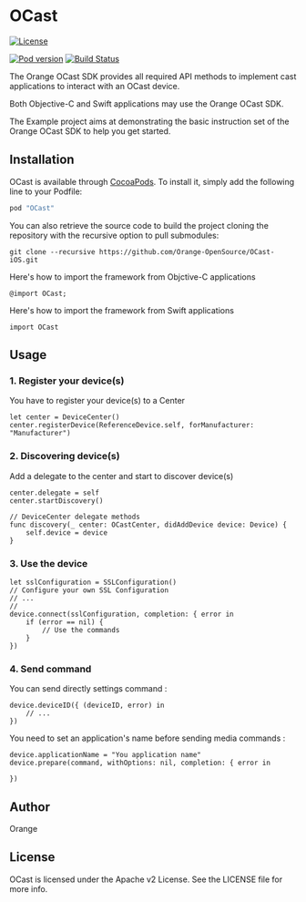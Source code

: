 # OCast

[![License](https://img.shields.io/badge/licence-APACHE--2-lightgrey.svg)](https://github.com/Orange-OpenSource/OCast-iOS/blob/master/LICENSE)

[![Pod version](https://badge.fury.io/co/OCast.svg)](https://badge.fury.io/co/OCast)
[![Build Status](https://travis-ci.org/Orange-OpenSource/OCast-iOS.svg?branch=master)](https://travis-ci.org/Orange-OpenSource/OCast-iOS)

The Orange OCast SDK provides all required API methods to implement cast applications to interact with an OCast device.

Both Objective-C and Swift applications may use the Orange OCast SDK.

The Example project aims at demonstrating the basic instruction set of the Orange OCast SDK to help you get started.

## Installation

OCast is available through [CocoaPods](http://cocoapods.org). To install
it, simply add the following line to your Podfile:

```ruby
pod "OCast"
```

You can also retrieve the source code to build the project cloning the repository with the recursive option to pull submodules:

```
git clone --recursive https://github.com/Orange-OpenSource/OCast-iOS.git
```

Here's how to import the framework from Objctive-C applications

```
@import OCast;
```

Here's how to import the framework from Swift applications

```
import OCast
```

## Usage

### 1. Register your device(s)

You have to register your device(s) to a Center

```
let center = DeviceCenter()
center.registerDevice(ReferenceDevice.self, forManufacturer: "Manufacturer")
```

### 2. Discovering device(s)

Add a delegate to the center and start to discover device(s)

```
center.delegate = self
center.startDiscovery()

// DeviceCenter delegate methods
func discovery(_ center: OCastCenter, didAddDevice device: Device) {
    self.device = device
}
```

### 3. Use the device

```
let sslConfiguration = SSLConfiguration()
// Configure your own SSL Configuration
// ...
//
device.connect(sslConfiguration, completion: { error in
    if (error == nil) {
        // Use the commands
    }
})
```

### 4. Send command

You can send directly  settings command :
```
device.deviceID({ (deviceID, error) in
    // ...
})
```

You need to set an application's name before sending media commands :
```
device.applicationName = "You application name"
device.prepare(command, withOptions: nil, completion: { error in

})
```

## Author

Orange

## License

OCast is licensed under the Apache v2 License. See the LICENSE file for more info.
